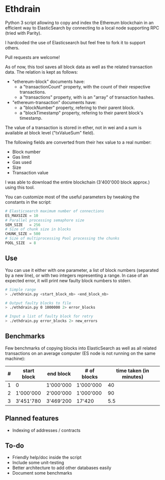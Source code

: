 # Ethdrain

Python 3 script allowing to copy and index the Ethereum blockchain in an efficient way to ElasticSearch by connecting to a local node supporting RPC (tried with Parity).

I hardcoded the use of Elasticsearch but feel free to fork it to support others.

Pull requests are welcome!

As of now, this tool saves all block data as well as the related transaction data. The relation is kept as follows: 
* "ethereum-block" documents have:
    * a "transactionCount" property, with the count of their respective transactions.
    * a "transactions" property, with is an "array" of transaction hashes.
* "ethereum-transaction" documents have:
    * a "blockNumber" property, refering to their parent block.
    * a "blockTimestamp" property, refering to their parent block's timestamp.

The value of a transaction is stored in ether, not in wei and a sum is available at block level ("txValueSum" field).

The following fields are converted from their hex value to a real number:
* Block number
* Gas limit
* Gas used
* Size
* Transaction value

I was able to download the entire blockchain (3'400'000 block approx.) using this tool. 

You can customize most of the useful parameters by tweaking the constants in the script:
```python
# Elasticsearch maximum number of connections
ES_MAXSIZE = 10
# Parallel processing semaphore size
SEM_SIZE   = 256
# Size of chunk size in blocks
CHUNK_SIZE = 500
# Size of multiprocessing Pool processing the chunks
POOL_SIZE  = 8
```

## Use
You can use it either with one parameter, a list of block numbers (separated by a new line), or with two integers representing a range.
In case of an expected error, it will print new faulty block numbers to stderr.

```bash
# Simple range
> ./ethdrain.py <start_block_nb> <end_block_nb>

# Output faulty blocks to file
> ./ethdrain.py 0 1000000 2> error_blocks

# Input a list of faulty block for retry
> ./ethdrain.py error_blocks 2> new_errors
```

## Benchmarks
Few benchmarks of copying blocks into ElasticSearch as well as all related transactions on an average computer (ES node is not running on the same machine):

| # | start block | end block | # of blocks | time taken (in minutes) |
|---|-------------|-----------|-------------|-------------------------|
| 1 |           0 | 1'000'000 |   1'000'000 |                      40 |
| 2 |   1'000'000 | 2'000'000 |   1'000'000 |                      90 |
| 3 |   3'451'780 | 3'469'200 |      17'420 |                     5.5 |

## Planned features
* Indexing of addresses / contracts

## To-do
* Friendly help/doc inside the script
* Include some unit-testing
* Better architecture to add other databases easily
* Document some benchmarks

